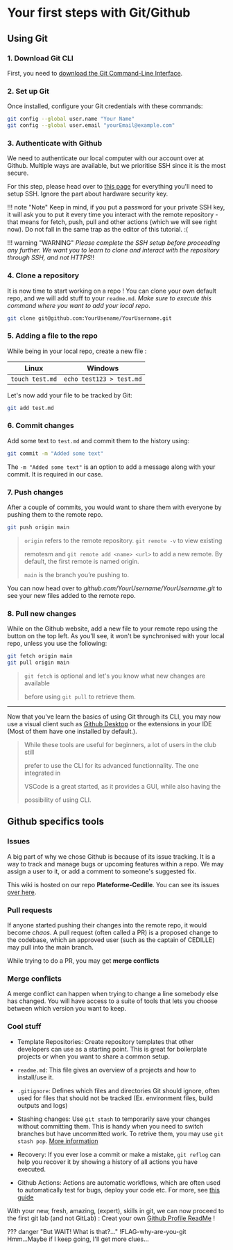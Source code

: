 # Your first steps with Git/Github

## Using Git

### 1. Download Git CLI

First, you need to
[download the Git Command-Line Interface](https://git-scm.com/downloads).

### 2. Set up Git

Once installed, configure your Git credentials with these commands:

```bash
git config --global user.name "Your Name"
git config --global user.email "yourEmail@example.com"
```

### 3. Authenticate with Github

We need to authenticate our local computer with our account over at Github.
Multiple ways are available, but we prioritise SSH since it is the most secure.

For this step, please head over to
[this page](https://docs.github.com/en/authentication/connecting-to-github-with-ssh/generating-a-new-ssh-key-and-adding-it-to-the-ssh-agent)
for everything you'll need to setup SSH. Ignore the part about hardware security
key.

!!! note "Note"
  Keep in mind, if you put a password for your private SSH key, it will ask
  you to put it every time you interact with the remote repository - that
  means for fetch, push, pull and other actions (which we will see right now).
  Do not fall in the same trap as the editor of this tutorial. :(

!!! warning "WARNING"
  _Please complete the SSH setup before proceeding any further.
  We want you to learn to clone and interact with the repository through SSH,
  and not HTTPS_!!

### 4. Clone a repository

It is now time to start working on a repo ! You can clone your own default repo,
and we will add stuff to your `readme.md`. _Make sure to execute this command
where you want to add your local repo_.

```bash
git clone git@github.com:YourUsename/YourUsername.git
```

### 5. Adding a file to the repo

While being in your local repo, create a new file :

| Linux           | Windows                  |
| --------------- | ------------------------ |
| `touch test.md` | `echo test123 > test.md` |

Let's now add your file to be tracked by Git:

```bash
git add test.md
```

### 6. Commit changes

Add some text to `test.md` and commit them to the history using:

```bash
git commit -m "Added some text"
```

The `-m "Added some text"` is an option to add a message along with your commit.
It is required in our case.

### 7. Push changes

After a couple of commits, you would want to share them with everyone by pushing
them to the remote repo.

```bash
git push origin main
```

> `origin` refers to the remote repository. `git remote -v` to view existing
>
> remotesm and `git remote add <name> <url>` to add a new remote. By default,
> the first remote is named origin.
>
> `main` is the branch you’re pushing to.

You can now head over to _github.com/YourUsername/YourUsername.git_ to see
your new files added to the remote repo.

### 8. Pull new changes

While on the Github website, add a new file to your remote repo using the button
on the top left. As you'll see, it won't be synchronised with your local repo,
unless you use the following:

```bash
git fetch origin main
git pull origin main
```

> `git fetch` is optional and let's you know what new changes are available
>
> before using `git pull` to retrieve them.

---

Now that you've learn the basics of using Git through its CLI, you may now use a
visual client such as [Github Desktop](https://desktop.github.com/download/) or
the extensions in your IDE (Most of them have one installed by default.).

> While these tools are useful for beginners, a lot of users in the club still
>
> prefer to use the CLI for its advanced functionnality. The one integrated in
>
> VSCode is a great started, as it provides a GUI, while also having the
>
> possibility of using CLI.

## Github specifics tools

### Issues

A big part of why we chose Github is because of its issue tracking. It is a way
to track and manage bugs or upcoming features within a repo. We may assign a
user to it, or add a comment to someone's suggested fix.

This wiki is hosted on our repo **Plateforme-Cedille**. You can see its issues
[over here](https://github.com/ClubCedille/Plateforme-Cedille/issues).

### Pull requests

If anyone started pushing their changes into the remote repo, it would become
_chaos_. A pull request (often called a PR) is a proposed change to the
codebase, which an approved user (such as the captain of CEDILLE) may pull into
the main branch.

While trying to do a PR, you may get **merge conflicts**

### Merge conflicts

A merge conflict can happen when trying to change a line somebody else has
changed. You will have access to a suite of tools that lets you choose between
which version you want to keep.

### Cool stuff

- Template Repositories: Create repository templates that other developers can
  use as a starting point. This is great for boilerplate projects or when you
  want to share a common setup.

- `readme.md`: This file gives an overview of a projects and how to install/use
  it.

- `.gitignore`: Defines which files and directories Git should ignore, often
  used for files that should not be tracked (Ex. environment files, build
  outputs and logs)

- Stashing changes: Use `git stash` to temporarily save your changes without
  committing them. This is handy when you need to switch branches but have
  uncommitted work. To retrive them, you may use `git stash pop`.
  [More information](https://git-scm.com/docs/git-stash)

- Recovery: If you ever lose a commit or make a mistake, `git reflog` can help
  you recover it by showing a history of all actions you have executed.

- Github Actions: Actions are automatic workflows, which are often used to
  automatically test for bugs, deploy your code etc. For more, see
  [this guide](../learn-github-actions/)

With your new, fresh, amazing, (expert), skills in git, we can now proceed to
the first git lab (and not GitLab) : Creat your own
[Github Profile ReadMe](github_profile.md) !

??? danger "But WAIT! What is that?..."
  !FLAG-why-are-you-git
  Hmm...Maybe if I keep going, I'll get more clues...
